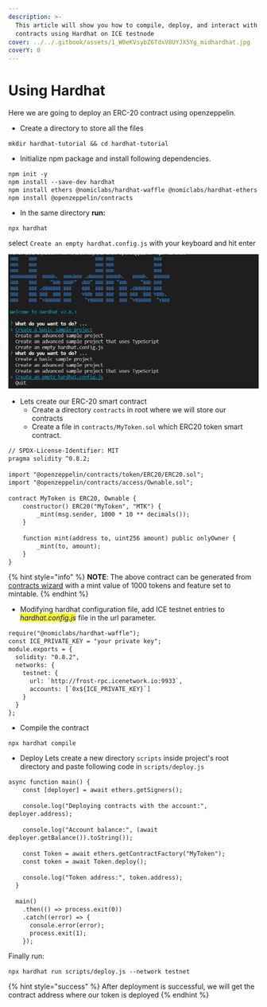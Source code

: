 ```yaml
---
description: >-
  This article will show you how to compile, deploy, and interact with smart
  contracts using Hardhat on ICE testnode
cover: ../../.gitbook/assets/1_W0eKVsybZ6TdxV8UYJX5Yg_midhardhat.jpg
coverY: 0
---
```


# Using Hardhat

Here we are going to deploy an ERC-20 contract using openzeppelin.

* Create a directory to store all the files

```
mkdir hardhat-tutorial && cd hardhat-tutorial
```

* Initialize npm package and install following dependencies.

```
npm init -y
npm install --save-dev hardhat
npm install ethers @nomiclabs/hardhat-waffle @nomiclabs/hardhat-ethers
npm install @openzeppelin/contracts
```

* In the same directory **run:**

```
npx hardhat
```

select `Create an empty hardhat.config.js` with your keyboard and hit enter

![](../../.gitbook/assets/hardhat.png)

* Lets create our ERC-20 smart contract
  * Create a directory `contracts` in root where we will store our contracts
  * Create a file in `contracts/MyToken.sol` which ERC20 token smart contract.

```
// SPDX-License-Identifier: MIT
pragma solidity ^0.8.2;

import "@openzeppelin/contracts/token/ERC20/ERC20.sol";
import "@openzeppelin/contracts/access/Ownable.sol";

contract MyToken is ERC20, Ownable {
    constructor() ERC20("MyToken", "MTK") {
        _mint(msg.sender, 1000 * 10 ** decimals());
    }

    function mint(address to, uint256 amount) public onlyOwner {
        _mint(to, amount);
    }
}
```

{% hint style="info" %}
**NOTE**: The above contract can be generated from [contracts wizard](https://wizard.openzeppelin.com/#erc20) with a mint value of 1000 tokens and feature set to mintable.
{% endhint %}

* Modifying hardhat configuration file, add ICE testnet entries to _<mark style="color:blue;">hardhat.config.js</mark>_ file in the url parameter.

```
require("@nomiclabs/hardhat-waffle");
const ICE_PRIVATE_KEY = "your private key";
module.exports = {
  solidity: "0.8.2",
  networks: {
    testnet: {
      url: `http://frost-rpc.icenetwork.io:9933`,
      accounts: [`0x${ICE_PRIVATE_KEY}`]
    }
  }
};
```

* Compile the contract

```
npx hardhat compile
```

* Deploy                                                                                                                                                Lets create a new directory `scripts` inside project's root directory and paste following code in `scripts/deploy.js`

```
async function main() {
    const [deployer] = await ethers.getSigners();
  
    console.log("Deploying contracts with the account:", deployer.address);
  
    console.log("Account balance:", (await deployer.getBalance()).toString());
  
    const Token = await ethers.getContractFactory("MyToken");
    const token = await Token.deploy();
  
    console.log("Token address:", token.address);
  }
  
  main()
    .then(() => process.exit(0))
    .catch((error) => {
      console.error(error);
      process.exit(1);
    });
```

Finally run:

```
npx hardhat run scripts/deploy.js --network testnet
```

{% hint style="success" %}
After deployment is successful, we will get the contract address where our token is deployed
{% endhint %}
